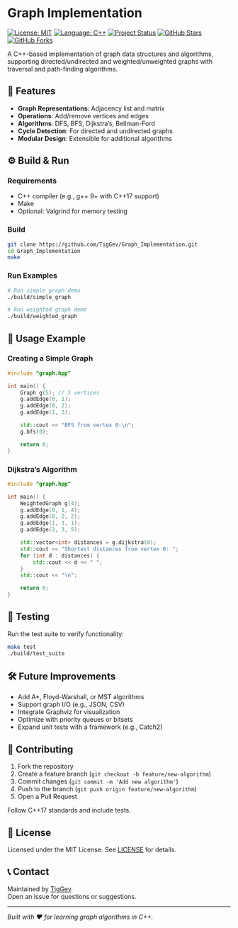 # Graph Implementation

[![License: MIT](https://img.shields.io/badge/License-MIT-yellow.svg)](https://github.com/TigGev/Graph_Implementation/blob/main/LICENSE)
[![Language: C++](https://img.shields.io/badge/language-C%2B%2B-blue.svg)](https://github.com/TigGev/Graph_Implementation)
[![Project Status](https://img.shields.io/badge/status-active-brightgreen.svg)](https://github.com/TigGev/Graph_Implementation)
[![GitHub Stars](https://img.shields.io/github/stars/TigGev/Graph_Implementation.svg?style=social)](https://github.com/TigGev/Graph_Implementation/stargazers)
[![GitHub Forks](https://img.shields.io/github/forks/TigGev/Graph_Implementation.svg?style=social)](https://github.com/TigGev/Graph_Implementation/network)

A C++-based implementation of graph data structures and algorithms, supporting directed/undirected and weighted/unweighted graphs with traversal and path-finding algorithms.

## 🚀 Features

- **Graph Representations**: Adjacency list and matrix
- **Operations**: Add/remove vertices and edges
- **Algorithms**: DFS, BFS, Dijkstra’s, Bellman-Ford
- **Cycle Detection**: For directed and undirected graphs
- **Modular Design**: Extensible for additional algorithms


## ⚙️ Build & Run

### Requirements
- C++ compiler (e.g., g++ 9+ with C++17 support)
- Make
- Optional: Valgrind for memory testing

### Build
```bash
git clone https://github.com/TigGev/Graph_Implementation.git
cd Graph_Implementation
make
```

### Run Examples
```bash
# Run simple graph demo
./build/simple_graph

# Run weighted graph demo
./build/weighted_graph
```

## 📖 Usage Example

### Creating a Simple Graph
```cpp
#include "graph.hpp"

int main() {
    Graph g(5); // 5 vertices
    g.addEdge(0, 1);
    g.addEdge(0, 2);
    g.addEdge(1, 3);

    std::cout << "BFS from vertex 0:\n";
    g.bfs(0);

    return 0;
}
```

### Dijkstra’s Algorithm
```cpp
#include "graph.hpp"

int main() {
    WeightedGraph g(4);
    g.addEdge(0, 1, 4);
    g.addEdge(0, 2, 2);
    g.addEdge(1, 3, 1);
    g.addEdge(2, 3, 5);

    std::vector<int> distances = g.dijkstra(0);
    std::cout << "Shortest distances from vertex 0: ";
    for (int d : distances) {
        std::cout << d << " ";
    }
    std::cout << "\n";

    return 0;
}
```

## 🧪 Testing
Run the test suite to verify functionality:
```bash
make test
./build/test_suite
```

## 🛠️ Future Improvements
- Add A*, Floyd-Warshall, or MST algorithms
- Support graph I/O (e.g., JSON, CSV)
- Integrate Graphviz for visualization
- Optimize with priority queues or bitsets
- Expand unit tests with a framework (e.g., Catch2)

## 🤝 Contributing
1. Fork the repository
2. Create a feature branch (`git checkout -b feature/new-algorithm`)
3. Commit changes (`git commit -m 'Add new algorithm'`)
4. Push to the branch (`git push origin feature/new-algorithm`)
5. Open a Pull Request

Follow C++17 standards and include tests.

## 📄 License
Licensed under the MIT License. See [LICENSE](LICENSE) for details.

## 📞 Contact
Maintained by [TigGev](https://github.com/TigGev).  
Open an issue for questions or suggestions.

---

*Built with ❤️ for learning graph algorithms in C++.*